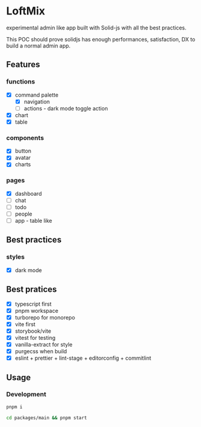 # LoftMix

experimental admin like app built with Solid-js with all the best practices.

This POC should prove solidjs has enough performances, satisfaction, DX to build a normal admin app.

## Features

### functions
- [x] command palette
  - [x] navigation
  - [ ] actions - dark mode toggle action 
- [x] chart
- [x] table

### components
- [x] button
- [x] avatar
- [x] charts

### pages
- [x] dashboard
- [ ] chat
- [ ] todo
- [ ] people
- [ ] app - table like

## Best practices

### styles
- [x] dark mode

## Best pratices
- [x] typescript first
- [x] pnpm workspace
- [x] turborepo for monorepo
- [x] vite first
- [x] storybook/vite
- [x] vitest for testing
- [x] vanilla-extract for style
- [x] purgecss when build
- [x] eslint + prettier + lint-stage + editorconfig + commitlint

## Usage

### Development

```bash
pnpm i

cd packages/main && pnpm start
```
